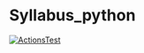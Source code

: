# Syllabus_python
[![ActionsTest](https://github.com/Tanesan/Syllabus_python/actions/workflows/python-publish.yml/badge.svg?branch=main)](https://github.com/Tanesan/Syllabus_python/actions/workflows/python-publish.yml)
